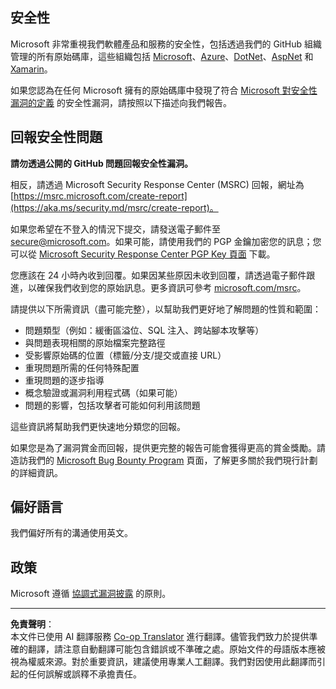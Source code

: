 <!--
CO_OP_TRANSLATOR_METADATA:
{
  "original_hash": "57f14126c1c6add76b3aef3844dfe4e3",
  "translation_date": "2025-09-03T17:37:45+00:00",
  "source_file": "SECURITY.md",
  "language_code": "tw"
}
-->
## 安全性

Microsoft 非常重視我們軟體產品和服務的安全性，包括透過我們的 GitHub 組織管理的所有原始碼庫，這些組織包括 [Microsoft](https://github.com/Microsoft)、[Azure](https://github.com/Azure)、[DotNet](https://github.com/dotnet)、[AspNet](https://github.com/aspnet) 和 [Xamarin](https://github.com/xamarin)。

如果您認為在任何 Microsoft 擁有的原始碼庫中發現了符合 [Microsoft 對安全性漏洞的定義](https://aka.ms/security.md/definition) 的安全性漏洞，請按照以下描述向我們報告。

## 回報安全性問題

**請勿透過公開的 GitHub 問題回報安全性漏洞。**

相反，請透過 Microsoft Security Response Center (MSRC) 回報，網址為 [https://msrc.microsoft.com/create-report](https://aka.ms/security.md/msrc/create-report)。

如果您希望在不登入的情況下提交，請發送電子郵件至 [secure@microsoft.com](mailto:secure@microsoft.com)。如果可能，請使用我們的 PGP 金鑰加密您的訊息；您可以從 [Microsoft Security Response Center PGP Key 頁面](https://aka.ms/security.md/msrc/pgp) 下載。

您應該在 24 小時內收到回覆。如果因某些原因未收到回覆，請透過電子郵件跟進，以確保我們收到您的原始訊息。更多資訊可參考 [microsoft.com/msrc](https://www.microsoft.com/msrc)。

請提供以下所需資訊（盡可能完整），以幫助我們更好地了解問題的性質和範圍：

  * 問題類型（例如：緩衝區溢位、SQL 注入、跨站腳本攻擊等）
  * 與問題表現相關的原始檔案完整路徑
  * 受影響原始碼的位置（標籤/分支/提交或直接 URL）
  * 重現問題所需的任何特殊配置
  * 重現問題的逐步指導
  * 概念驗證或漏洞利用程式碼（如果可能）
  * 問題的影響，包括攻擊者可能如何利用該問題

這些資訊將幫助我們更快速地分類您的回報。

如果您是為了漏洞賞金而回報，提供更完整的報告可能會獲得更高的賞金獎勵。請造訪我們的 [Microsoft Bug Bounty Program](https://aka.ms/security.md/msrc/bounty) 頁面，了解更多關於我們現行計劃的詳細資訊。

## 偏好語言

我們偏好所有的溝通使用英文。

## 政策

Microsoft 遵循 [協調式漏洞披露](https://aka.ms/security.md/cvd) 的原則。

---

**免責聲明**：  
本文件已使用 AI 翻譯服務 [Co-op Translator](https://github.com/Azure/co-op-translator) 進行翻譯。儘管我們致力於提供準確的翻譯，請注意自動翻譯可能包含錯誤或不準確之處。原始文件的母語版本應被視為權威來源。對於重要資訊，建議使用專業人工翻譯。我們對因使用此翻譯而引起的任何誤解或誤釋不承擔責任。
